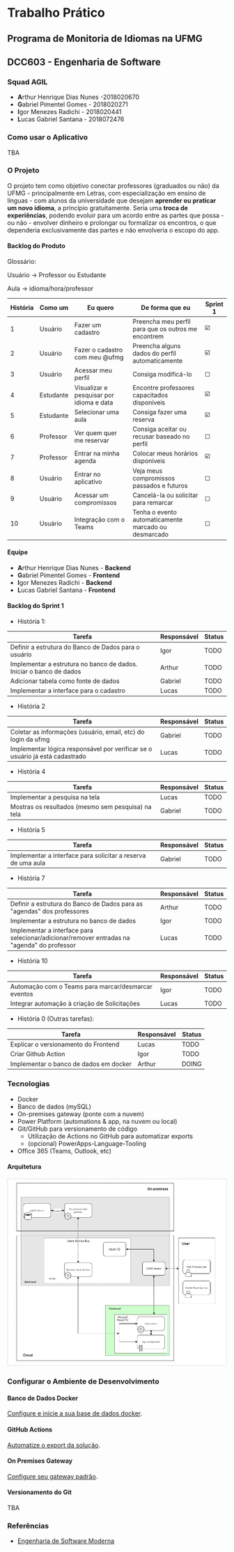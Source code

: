 # Trabalho Prático

## Programa de Monitoria de Idiomas na UFMG

## DCC603 - Engenharia de Software

### Squad AGIL

- **A**rthur Henrique Dias Nunes -2018020670
- **G**abriel Pimentel Gomes - 2018020271
- **I**gor Menezes Radichi - 2018020441
- **L**ucas Gabriel Santana - 2018072476

### Como usar o Aplicativo
TBA

### O Projeto

O projeto tem como objetivo conectar professores (graduados ou não) da UFMG - principalmente em Letras, com especialização em ensino de línguas - com alunos da universidade que desejam **aprender ou praticar um novo idioma**, a princípio gratuitamente. Seria uma **troca de experiências**, podendo evoluir para um acordo entre as partes que possa - ou não - envolver dinheiro e prolongar ou formalizar os encontros, o que dependeria exclusivamente das partes e não envolveria o escopo do app.

#### Backlog do Produto

Glossário:

Usuário -> Professor ou Estudante

Aula -> idioma/hora/professor 

| História | Como um | Eu quero | De forma que eu | Sprint 1 |
|----------|---------|----------|-----------------|----------|
| 1 | Usuário | Fazer um cadastro | Preencha meu perfil para que os outros me encontrem | ☑️ |
| 2 | Usuário | Fazer o cadastro com meu @ufmg | Preencha alguns dados do perfil automaticamente | ☑️ |
| 3 | Usuário | Acessar meu perfil | Consiga modificá-lo | ☐ |
| 4 | Estudante | Visualizar e pesquisar por idioma e data | Encontre professores capacitados disponíveis | ☑️ |
| 5 | Estudante | Selecionar uma aula  | Consiga fazer uma reserva | ☑️ |
| 6 | Professor | Ver quem quer me reservar | Consiga aceitar ou recusar baseado no perfil | ☐ |
| 7 | Professor | Entrar na minha agenda | Colocar meus horários disponíveis | ☑️ |
| 8 | Usuário | Entrar no aplicativo | Veja meus compromissos passados e futuros | ☐ |
| 9 | Usuário | Acessar um compromissos | Cancelá-la ou solicitar para remarcar | ☐ |
| 10 | Usuário | Integração com o Teams | Tenha o evento automaticamente marcado ou desmarcado | ☐ |


#### Equipe

- **A**rthur Henrique Dias Nunes - **Backend**
- **G**abriel Pimentel Gomes - **Frontend**
- **I**gor Menezes Radichi - **Backend**
- **L**ucas Gabriel Santana - **Frontend**

#### Backlog do Sprint 1
- História 1:

| Tarefa | Responsável | Status |
|--------|-------------|--------|
| Definir a estrutura do Banco de Dados para o usuário | Igor | TODO |
| Implementar a estrutura no banco de dados. Iniciar o banco de dados | Arthur | TODO |
| Adicionar tabela como fonte de dados | Gabriel | TODO |
| Implementar a interface para o cadastro | Lucas | TODO |

- História 2

| Tarefa | Responsável | Status |
|--------|-------------|--------|
| Coletar as informações (usuário, email, etc) do login da ufmg | Gabriel | TODO |
| Implementar lógica responsável por verificar se o usuário já está cadastrado | Lucas | TODO |

- História 4

| Tarefa | Responsável | Status |
|--------|-------------|--------|
| Implementar a pesquisa na tela | Lucas | TODO |
| Mostras os resultados (mesmo sem pesquisa) na tela | Gabriel | TODO |

- História 5

| Tarefa | Responsável | Status |
|--------|-------------|--------|
| Implementar a interface para solicitar a reserva de uma aula | Gabriel | TODO |

- História 7

| Tarefa | Responsável | Status |
|--------|-------------|--------|
| Definir a estrutura do Banco de Dados para as "agendas" dos professores | Arthur | TODO |
| Implementar a estrutura no banco de dados | Igor | TODO |
| Implementar a interface para selecionar/adicionar/remover entradas na "agenda" do professor | Lucas | TODO |

- História 10

| Tarefa | Responsável | Status |
|--------|-------------|--------|
| Automação com o Teams para marcar/desmarcar eventos | Igor | TODO |
| Integrar automação à criação de Solicitações | Lucas | TODO |

- História 0 (Outras tarefas):

| Tarefa | Responsável | Status |
|--------|-------------|--------|
| Explicar o versionamento do Frontend | Lucas | TODO |
| Criar Github Action | Igor | TODO |
| Implementar o banco de dados em docker | Arthur | DOING |

### Tecnologias

- Docker
- Banco de dados (mySQL)
- On-premises gateway (ponte com a nuvem)
- Power Platform (automations & app, na nuvem ou local)
- Git/GitHub para versionamento de código
  - Utilização de Actions no GitHub para automatizar exports
  - (opcional) PowerApps-Language-Tooling
- Office 365 (Teams, Outlook, etc)

#### Arquitetura
 ![](media/arch.jpeg)


### Configurar o Ambiente de Desenvolvimento

#### Banco de Dados Docker

[Configure e inicie a sua base de dados docker](/docker_mysql/).

#### GitHub Actions

[Automatize o export da solução](/.github/workflows).

#### On Premises Gateway

[Configure seu gateway padrão](/gateway).

#### Versionamento do Git
TBA


### Referências

- [Engenharia de Software Moderna](https://engsoftmoderna.info)
